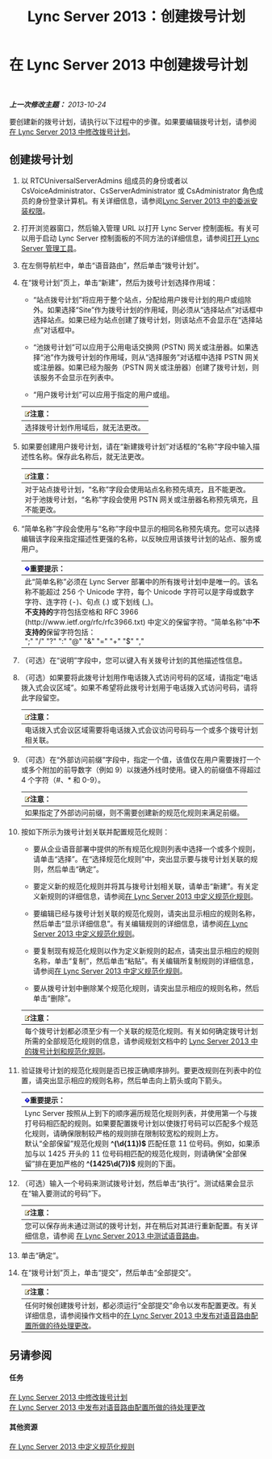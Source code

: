 ﻿---
title: Lync Server 2013：创建拨号计划
TOCTitle: 创建拨号计划
ms:assetid: d2fef3d0-7e78-4591-b712-d62ac71d71a5
ms:mtpsurl: https://technet.microsoft.com/zh-cn/library/Gg398909(v=OCS.15)
ms:contentKeyID: 49314335
ms.date: 05/19/2016
mtps_version: v=OCS.15
ms.translationtype: HT
---

# 在 Lync Server 2013 中创建拨号计划

 

_**上一次修改主题：** 2013-10-24_

要创建新的拨号计划，请执行以下过程中的步骤。如果要编辑拨号计划，请参阅 [在 Lync Server 2013 中修改拨号计划](lync-server-2013-modify-a-dial-plan.md)。

## 创建拨号计划

1.  以 RTCUniversalServerAdmins 组成员的身份或者以 CsVoiceAdministrator、CsServerAdministrator 或 CsAdministrator 角色成员的身份登录计算机。有关详细信息，请参阅[Lync Server 2013 中的委派安装权限](lync-server-2013-delegate-setup-permissions.md)。

2.  打开浏览器窗口，然后输入管理 URL 以打开 Lync Server 控制面板。有关可以用于启动 Lync Server 控制面板的不同方法的详细信息，请参阅[打开 Lync Server 管理工具](lync-server-2013-open-lync-server-administrative-tools.md)。

3.  在左侧导航栏中，单击“语音路由”，然后单击“拨号计划”。

4.  在“拨号计划”页上，单击“新建”，然后为拨号计划选择作用域：
    
      - “站点拨号计划”将应用于整个站点，分配给用户拨号计划的用户或组除外。如果选择“Site”作为拨号计划的作用域，则必须从“选择站点”对话框中选择站点。如果已经为站点创建了拨号计划，则该站点不会显示在“选择站点”对话框中。
    
      - “池拨号计划”可以应用于公用电话交换网 (PSTN) 网关或注册器。如果选择“池”作为拨号计划的作用域，则从“选择服务”对话框中选择 PSTN 网关或注册器。如果已经为服务（PSTN 网关或注册器）创建了拨号计划，则该服务不会显示在列表中。
    
      - “用户拨号计划”可以应用于指定的用户或组。
    
    <table>
    <thead>
    <tr class="header">
    <th><img src="images/Dn783119.note(OCS.15).gif" title="note" alt="note" />注意：</th>
    </tr>
    </thead>
    <tbody>
    <tr class="odd">
    <td>选择拨号计划作用域后，就无法更改。</td>
    </tr>
    </tbody>
    </table>


5.  如果要创建用户拨号计划，请在“新建拨号计划”对话框的“名称”字段中输入描述性名称。保存此名称后，就无法更改。
    
    <table>
    <thead>
    <tr class="header">
    <th><img src="images/Dn783119.note(OCS.15).gif" title="note" alt="note" />注意：</th>
    </tr>
    </thead>
    <tbody>
    <tr class="odd">
    <td>对于站点拨号计划，“名称”字段会使用站点名称预先填充，且不能更改。<br />
    对于池拨号计划，“名称”字段会使用 PSTN 网关或注册器名称预先填充，且不能更改。</td>
    </tr>
    </tbody>
    </table>


6.  “简单名称”字段会使用与“名称”字段中显示的相同名称预先填充。您可以选择编辑该字段来指定描述性更强的名称，以反映应用该拨号计划的站点、服务或用户。
    
    <table>
    <thead>
    <tr class="header">
    <th><img src="images/Gg398794.important(OCS.15).gif" title="important" alt="important" />重要提示：</th>
    </tr>
    </thead>
    <tbody>
    <tr class="odd">
    <td>此“简单名称”必须在 Lync Server 部署中的所有拨号计划中是唯一的。该名称不能超过 256 个 Unicode 字符，每个 Unicode 字符可以是字母或数字字符、连字符 (-)、句点 (.) 或下划线 (_)。<br />
    <strong>不支持的</strong>字符包括空格和 RFC 3966 (http://www.ietf.org/rfc/rfc3966.txt) 中定义的保留字符。“简单名称”中<strong>不支持的</strong>保留字符包括：<br />
    &quot;;&quot; &quot;/&quot; &quot;?&quot; &quot;:&quot; &quot;@&quot; &quot;&amp;&quot; &quot;=&quot; &quot;+&quot; &quot;$&quot; &quot;,&quot;</td>
    </tr>
    </tbody>
    </table>


7.  （可选）在“说明”字段中，您可以键入有关拨号计划的其他描述性信息。

8.  （可选）如果要将此拨号计划用作电话拨入式访问号码的区域，请指定“电话拨入式会议区域”。如果不希望将此拨号计划用于电话拨入式访问号码，请将此字段留空。
    
    <table>
    <thead>
    <tr class="header">
    <th><img src="images/Dn783119.note(OCS.15).gif" title="note" alt="note" />注意：</th>
    </tr>
    </thead>
    <tbody>
    <tr class="odd">
    <td>电话拨入式会议区域需要将电话拨入式会议访问号码与一个或多个拨号计划相关联。</td>
    </tr>
    </tbody>
    </table>


9.  （可选）在“外部访问前缀”字段中，指定一个值，该值仅在用户需要拨打一个或多个附加的前导数字（例如 9）以拨通外线时使用。键入的前缀值不得超过 4 个字符（\#、\* 和 0-9）。
    
    <table>
    <thead>
    <tr class="header">
    <th><img src="images/Dn783119.note(OCS.15).gif" title="note" alt="note" />注意：</th>
    </tr>
    </thead>
    <tbody>
    <tr class="odd">
    <td>如果指定了外部访问前缀，则不需要创建新的规范化规则来满足前缀。</td>
    </tr>
    </tbody>
    </table>


10. 按如下所示为拨号计划关联并配置规范化规则：
    
      - 要从企业语音部署中提供的所有规范化规则列表中选择一个或多个规则，请单击“选择”。在“选择规范化规则”中，突出显示要与拨号计划关联的规则，然后单击“确定”。
    
      - 要定义新的规范化规则并将其与拨号计划相关联，请单击“新建”。有关定义新规则的详细信息，请参阅[在 Lync Server 2013 中定义规范化规则](lync-server-2013-defining-normalization-rules.md)。
    
      - 要编辑已经与拨号计划关联的规范化规则，请突出显示相应的规则名称，然后单击“显示详细信息”。有关编辑规则的详细信息，请参阅[在 Lync Server 2013 中定义规范化规则](lync-server-2013-defining-normalization-rules.md)。
    
      - 要复制现有规范化规则以作为定义新规则的起点，请突出显示相应的规则名称，单击“复制”，然后单击“粘贴”。有关编辑所复制规则的详细信息，请参阅[在 Lync Server 2013 中定义规范化规则](lync-server-2013-defining-normalization-rules.md)。
    
      - 要从拨号计划中删除某个规范化规则，请突出显示相应的规则名称，然后单击“删除”。
    
    <table>
    <thead>
    <tr class="header">
    <th><img src="images/Dn783119.note(OCS.15).gif" title="note" alt="note" />注意：</th>
    </tr>
    </thead>
    <tbody>
    <tr class="odd">
    <td>每个拨号计划都必须至少有一个关联的规范化规则。有关如何确定拨号计划所需的全部规范化规则的信息，请参阅规划文档中的 <a href="lync-server-2013-dial-plans-and-normalization-rules.md">Lync Server 2013 中的拨号计划和规范化规则</a>。</td>
    </tr>
    </tbody>
    </table>


11. 验证拨号计划的规范化规则是否已按正确顺序排列。要更改规则在列表中的位置，请突出显示相应的规则名称，然后单击向上箭头或向下箭头。
    
    <table>
    <thead>
    <tr class="header">
    <th><img src="images/Gg398794.important(OCS.15).gif" title="important" alt="important" />重要提示：</th>
    </tr>
    </thead>
    <tbody>
    <tr class="odd">
    <td>Lync Server 按照从上到下的顺序遍历规范化规则列表，并使用第一个与拨打号码相匹配的规则。如果要配置拨号计划以使拨打号码可以匹配多个规范化规则，请确保限制较严格的规则排在限制较宽松的规则上方。<br />
    默认“全部保留”规范化规则 <strong>^(\d{11})$</strong> 匹配任意 11 位号码。例如，如果添加与以 1425 开头的 11 位号码相匹配的规范化规则，则请确保“全部保留”排在更加严格的 <strong>^(1425\d{7})$</strong> 规则的下面。</td>
    </tr>
    </tbody>
    </table>


12. （可选）输入一个号码来测试拨号计划，然后单击“执行”。测试结果会显示在“输入要测试的号码”下。
    
    <table>
    <thead>
    <tr class="header">
    <th><img src="images/Dn783119.note(OCS.15).gif" title="note" alt="note" />注意：</th>
    </tr>
    </thead>
    <tbody>
    <tr class="odd">
    <td>您可以保存尚未通过测试的拨号计划，并在稍后对其进行重新配置。有关详细信息，请参阅 <a href="lync-server-2013-test-voice-routing.md">在 Lync Server 2013 中测试语音路由</a>。</td>
    </tr>
    </tbody>
    </table>


13. 单击“确定”。

14. 在“拨号计划”页上，单击“提交”，然后单击“全部提交”。
    
    <table>
    <thead>
    <tr class="header">
    <th><img src="images/Dn783119.note(OCS.15).gif" title="note" alt="note" />注意：</th>
    </tr>
    </thead>
    <tbody>
    <tr class="odd">
    <td>任何时候创建拨号计划，都必须运行“全部提交”命令以发布配置更改。有关详细信息，请参阅操作文档中的<a href="lync-server-2013-publish-pending-changes-to-the-voice-routing-configuration.md">在 Lync Server 2013 中发布对语音路由配置所做的待处理更改</a>。</td>
    </tr>
    </tbody>
    </table>


## 另请参阅

#### 任务

[在 Lync Server 2013 中修改拨号计划](lync-server-2013-modify-a-dial-plan.md)  
[在 Lync Server 2013 中发布对语音路由配置所做的待处理更改](lync-server-2013-publish-pending-changes-to-the-voice-routing-configuration.md)  

#### 其他资源

[在 Lync Server 2013 中定义规范化规则](lync-server-2013-defining-normalization-rules.md)

